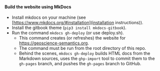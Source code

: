 #### Build the website using MkDocs
* Install mkdocs on your machine (see [https://www.mkdocs.org/#installation](installation instructions)).
* Install the gitbook theme (`pip3 install mkdocs-gitbook`).
* Run the command `mkdocs gh-deploy` (or use deploy.sh).
  * This command creates (or refreshes) the website for https://geoscience-semantics.org.
  * The command must be run from the root directory of this repo.
  * Behind the scenes, `mkdocs gh-deploy` builds HTML docs from the Markdown sources, uses the `ghp-import` tool to commit them to the `gh-pages` branch, and pushes the `gh-pages` branch to GitHub.
